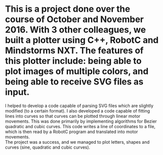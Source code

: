 # This is a project done over the course of October and November 2016. With 3 other colleagues, we built a plotter using C++, RobotC and Mindstorms NXT. The features of this plotter include: being able to plot images of multiple colors, and being able to receive SVG files as input. 
I helped to develop a code capable of parsing SVG files which are slightly modified (to a certain format). I also developed a code capable of fitting lines into curves so that curves can be plotted through linear motor movements. This was done primarily by implementing algorithms for Bezier quadratic and cubic curves. This code writes a line of coordinates to a file, which is then read by a RobotC program and translated into motor movements.  
The project was a success, and we managed to plot letters, shapes and curves (sine, quadratic and cubic curves).
